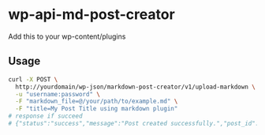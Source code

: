# wp-api-md-post-creator

Add this to your wp-content/plugins

## Usage

```bash
curl -X POST \
  http://yourdomain/wp-json/markdown-post-creator/v1/upload-markdown \
  -u "username:password" \
  -F "markdown_file=@/your/path/to/example.md" \
  -F "title=My Post Title using markdown plugin"
# response if succeed
# {"status":"success","message":"Post created successfully.","post_id":14}
```
